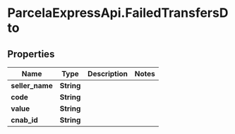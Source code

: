 # ParcelaExpressApi.FailedTransfersDto

## Properties

Name | Type | Description | Notes
------------ | ------------- | ------------- | -------------
**seller_name** | **String** |  | 
**code** | **String** |  | 
**value** | **String** |  | 
**cnab_id** | **String** |  | 


